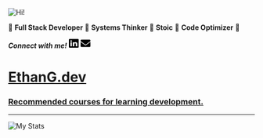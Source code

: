 <img src="https://i.giphy.com/media/3PAL5bChWnak0WJ32x/giphy.webp" alt="Hi!">

:star2: **Full Stack Developer** :star2: **Systems Thinker** :star2: **Stoic** :star2: **Code Optimizer** :star2:

***Connect with me!*** <a href="https://www.linkedin.com/in/ethan-glover/"><img src="https://raw.githubusercontent.com/eglove/eglove/eeb591600b73da426bd298d229e2fd96df019488/linkedin-brands.svg" alt="LinkedIn" width="20px" height="20px"></a> <a href="mailto:hello@ethang.email"><img src="https://raw.githubusercontent.com/eglove/eglove/47aceecf4819797d993f5facc7764cb99d0ab039/envelope-solid.svg" alt="Email" width="20px" height="20px"></a>

# [EthanG.dev](https://ethang.dev/)

### [Recommended courses for learning development.](https://ethang.dev/courses)

<hr>

![My Stats](https://github-readme-stats.vercel.app/api?username=eglove&show_icons=true&theme=default&count_private=true)
